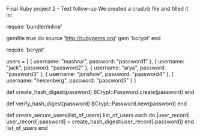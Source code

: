 Final Ruby project 2 - Text follow-up
We created a crud.rb file and filled it in:

require 'bundler/inline'

gemfile true do
 source 'http://rubygems.org'
 gem 'bcrypt'
end

require 'bcrypt'

users = [
          { username: "mashrur", password: "password1" },
          { username: "jack", password: "password2" },
          { username: "arya", password: "password3" },
          { username: "jonshow", password: "password4" },
          { username: "heisenberg", password: "password5" }
        ]

def create_hash_digest(password)
  BCrypt::Password.create(password)
end

def verify_hash_digest(password)
  BCrypt::Password.new(password)
end

def create_secure_users(list_of_users)
  list_of_users.each do |user_record|
    user_record[:password] = create_hash_digest(user_record[:password])
  end
  list_of_users
end

